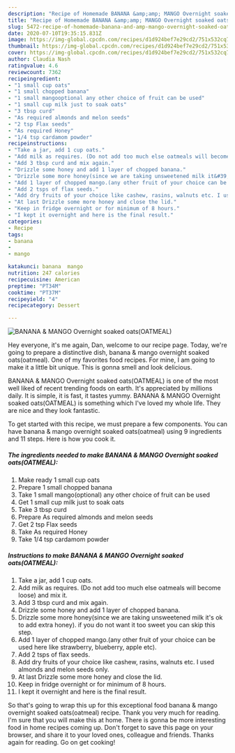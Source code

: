 ```yaml
---
description: "Recipe of Homemade BANANA &amp;amp; MANGO Overnight soaked oats(OATMEAL)"
title: "Recipe of Homemade BANANA &amp;amp; MANGO Overnight soaked oats(OATMEAL)"
slug: 5472-recipe-of-homemade-banana-and-amp-mango-overnight-soaked-oatsoatmeal
date: 2020-07-10T19:35:15.831Z
image: https://img-global.cpcdn.com/recipes/d1d924bef7e29cd2/751x532cq70/banana-mango-overnight-soaked-oatsoatmeal-recipe-main-photo.jpg
thumbnail: https://img-global.cpcdn.com/recipes/d1d924bef7e29cd2/751x532cq70/banana-mango-overnight-soaked-oatsoatmeal-recipe-main-photo.jpg
cover: https://img-global.cpcdn.com/recipes/d1d924bef7e29cd2/751x532cq70/banana-mango-overnight-soaked-oatsoatmeal-recipe-main-photo.jpg
author: Claudia Nash
ratingvalue: 4.6
reviewcount: 7362
recipeingredient:
- "1 small cup oats"
- "1 small chopped banana"
- "1 small mangooptional any other choice of fruit can be used"
- "1 small cup milk just to soak oats"
- "3 tbsp curd"
- "As required almonds and melon seeds"
- "2 tsp Flax seeds"
- "As required Honey"
- "1/4 tsp cardamom powder"
recipeinstructions:
- "Take a jar, add 1 cup oats."
- "Add milk as requires. (Do not add too much else oatmeals will become loose) and mix it."
- "Add 3 tbsp curd and mix again."
- "Drizzle some honey and add 1 layer of chopped banana."
- "Drizzle some more honey(since we are taking unsweetened milk it&#39;s ok to add extra honey). if you do not want it too sweet you can skip this step."
- "Add 1 layer of chopped mango.(any other fruit of your choice can be used here like strawberry, blueberry, apple etc)."
- "Add 2 tsps of flax seeds."
- "Add dry fruits of your choice like cashew, rasins, walnuts etc. I used almonds and melon seeds only."
- "At last Drizzle some more honey and close the lid."
- "Keep in fridge overnight or for minimum of 8 hours."
- "I kept it overnight and here is the final result."
categories:
- Recipe
tags:
- banana
- 
- mango

katakunci: banana  mango 
nutrition: 247 calories
recipecuisine: American
preptime: "PT34M"
cooktime: "PT37M"
recipeyield: "4"
recipecategory: Dessert

---
```



![BANANA &amp; MANGO Overnight soaked oats(OATMEAL)](https://img-global.cpcdn.com/recipes/d1d924bef7e29cd2/751x532cq70/banana-mango-overnight-soaked-oatsoatmeal-recipe-main-photo.jpg)

Hey everyone, it's me again, Dan, welcome to our recipe page. Today, we're going to prepare a distinctive dish, banana &amp; mango overnight soaked oats(oatmeal). One of my favorites food recipes. For mine, I am going to make it a little bit unique. This is gonna smell and look delicious.



BANANA &amp; MANGO Overnight soaked oats(OATMEAL) is one of the most well liked of recent trending foods on earth. It's appreciated by millions daily. It is simple, it is fast, it tastes yummy. BANANA &amp; MANGO Overnight soaked oats(OATMEAL) is something which I've loved my whole life. They are nice and they look fantastic.


To get started with this recipe, we must prepare a few components. You can have banana &amp; mango overnight soaked oats(oatmeal) using 9 ingredients and 11 steps. Here is how you cook it.

<!--inarticleads1-->

##### The ingredients needed to make BANANA &amp; MANGO Overnight soaked oats(OATMEAL):

1. Make ready 1 small cup oats
1. Prepare 1 small chopped banana
1. Take 1 small mango(optional) any other choice of fruit can be used
1. Get 1 small cup milk just to soak oats
1. Take 3 tbsp curd
1. Prepare As required almonds and melon seeds
1. Get 2 tsp Flax seeds
1. Take As required Honey
1. Take 1/4 tsp cardamom powder




<!--inarticleads2-->

##### Instructions to make BANANA &amp; MANGO Overnight soaked oats(OATMEAL):

1. Take a jar, add 1 cup oats.
1. Add milk as requires. (Do not add too much else oatmeals will become loose) and mix it.
1. Add 3 tbsp curd and mix again.
1. Drizzle some honey and add 1 layer of chopped banana.
1. Drizzle some more honey(since we are taking unsweetened milk it&#39;s ok to add extra honey). if you do not want it too sweet you can skip this step.
1. Add 1 layer of chopped mango.(any other fruit of your choice can be used here like strawberry, blueberry, apple etc).
1. Add 2 tsps of flax seeds.
1. Add dry fruits of your choice like cashew, rasins, walnuts etc. I used almonds and melon seeds only.
1. At last Drizzle some more honey and close the lid.
1. Keep in fridge overnight or for minimum of 8 hours.
1. I kept it overnight and here is the final result.




So that's going to wrap this up for this exceptional food banana &amp; mango overnight soaked oats(oatmeal) recipe. Thank you very much for reading. I'm sure that you will make this at home. There is gonna be more interesting food in home recipes coming up. Don't forget to save this page on your browser, and share it to your loved ones, colleague and friends. Thanks again for reading. Go on get cooking!
